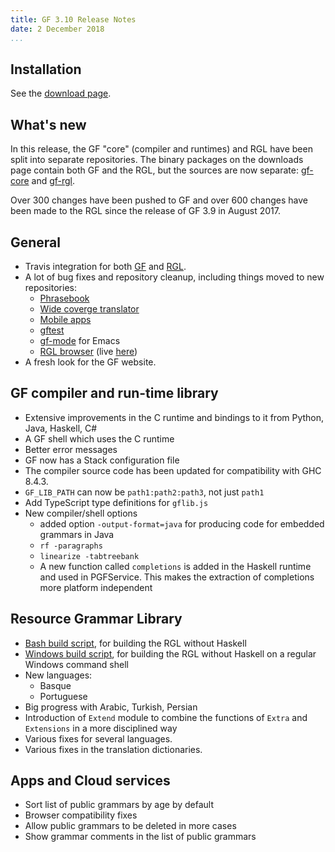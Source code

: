 ```yaml
---
title: GF 3.10 Release Notes
date: 2 December 2018
...
```


## Installation

See the [download page](index.html).

## What's new

In this release, the GF "core" (compiler and runtimes) and RGL have been split into separate repositories.
The binary packages on the downloads page contain both GF and the RGL, but the sources are now separate:
[gf-core](https://github.com/GrammaticalFramework/gf-core) and
[gf-rgl](https://github.com/GrammaticalFramework/gf-rgl).

Over 300 changes have been pushed to GF and over 600 changes have been made to the RGL
since the release of GF 3.9 in August 2017.

## General

- Travis integration for both [GF](https://travis-ci.org/GrammaticalFramework/gf-gf) and [RGL](https://travis-ci.org/GrammaticalFramework/gf-rgl).
- A lot of bug fixes and repository cleanup, including things moved to new repositories:
    - [Phrasebook](https://github.com/GrammaticalFramework/gf-contrib/tree/master/phrasebook)
    - [Wide coverge translator](https://github.com/GrammaticalFramework/wide-coverage)
    - [Mobile apps](https://github.com/GrammaticalFramework/gf-offline-translator)
    - [gftest](https://github.com/GrammaticalFramework/gftest)
    - [gf-mode](https://github.com/GrammaticalFramework/gf-emacs-mode) for Emacs
    - [RGL browser](https://github.com/GrammaticalFramework/rgl-source-browser) (live [here](http://www.grammaticalframework.org/~john/rgl-browser/))
- A fresh look for the GF website.

## GF compiler and run-time library

- Extensive improvements in the C runtime and bindings to it from Python, Java, Haskell, C#
- A GF shell which uses the C runtime
- Better error messages
- GF now has a Stack configuration file
- The compiler source code has been updated for compatibility with GHC 8.4.3.
- `GF_LIB_PATH` can now be `path1:path2:path3`, not just `path1`
- Add TypeScript type definitions for `gflib.js`
- New compiler/shell options
    - added option `-output-format=java` for producing code for embedded grammars in Java
    - `rf -paragraphs`
    - `linearize -tabtreebank`
    - A new function called `completions` is added in the Haskell runtime and used in PGFService. This makes the extraction of completions more platform independent

## Resource Grammar Library

- [Bash build script](https://github.com/GrammaticalFramework/gf-rgl/blob/master/Setup.sh), for building the RGL without Haskell
- [Windows build script](https://github.com/GrammaticalFramework/gf-rgl/blob/master/Setup.bat), for building the RGL without Haskell on a regular Windows command shell
- New languages:
    - Basque
    - Portuguese
- Big progress with Arabic, Turkish, Persian
- Introduction of `Extend` module to combine the functions of `Extra` and `Extensions` in a more disciplined way
- Various fixes for several languages.
- Various fixes in the translation dictionaries.

## Apps and Cloud services

- Sort list of public grammars by age by default
- Browser compatibility fixes
- Allow public grammars to be deleted in more cases
- Show grammar comments in the list of public grammars
